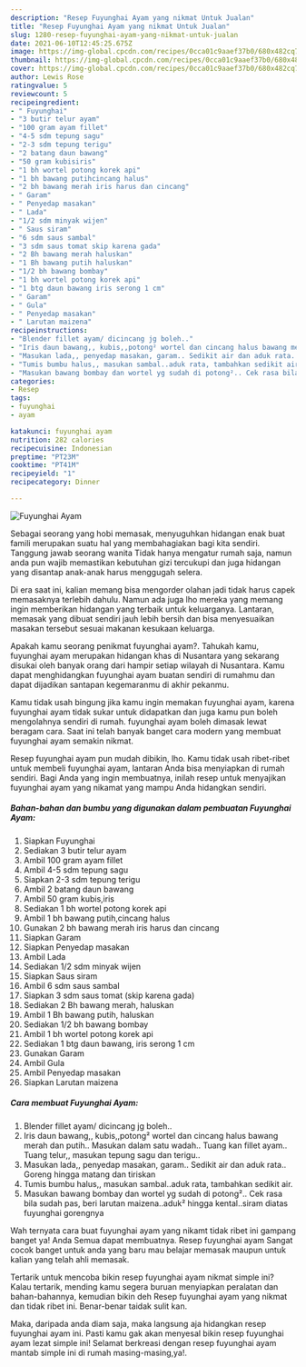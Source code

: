 ```yaml
---
description: "Resep Fuyunghai Ayam yang nikmat Untuk Jualan"
title: "Resep Fuyunghai Ayam yang nikmat Untuk Jualan"
slug: 1280-resep-fuyunghai-ayam-yang-nikmat-untuk-jualan
date: 2021-06-10T12:45:25.675Z
image: https://img-global.cpcdn.com/recipes/0cca01c9aaef37b0/680x482cq70/fuyunghai-ayam-foto-resep-utama.jpg
thumbnail: https://img-global.cpcdn.com/recipes/0cca01c9aaef37b0/680x482cq70/fuyunghai-ayam-foto-resep-utama.jpg
cover: https://img-global.cpcdn.com/recipes/0cca01c9aaef37b0/680x482cq70/fuyunghai-ayam-foto-resep-utama.jpg
author: Lewis Rose
ratingvalue: 5
reviewcount: 5
recipeingredient:
- " Fuyunghai"
- "3 butir telur ayam"
- "100 gram ayam fillet"
- "4-5 sdm tepung sagu"
- "2-3 sdm tepung terigu"
- "2 batang daun bawang"
- "50 gram kubisiris"
- "1 bh wortel potong korek api"
- "1 bh bawang putihcincang halus"
- "2 bh bawang merah iris harus dan cincang"
- " Garam"
- " Penyedap masakan"
- " Lada"
- "1/2 sdm minyak wijen"
- " Saus siram"
- "6 sdm saus sambal"
- "3 sdm saus tomat skip karena gada"
- "2 Bh bawang merah haluskan"
- "1 Bh bawang putih haluskan"
- "1/2 bh bawang bombay"
- "1 bh wortel potong korek api"
- "1 btg daun bawang iris serong 1 cm"
- " Garam"
- " Gula"
- " Penyedap masakan"
- " Larutan maizena"
recipeinstructions:
- "Blender fillet ayam/ dicincang jg boleh.."
- "Iris daun bawang,, kubis,,potong² wortel dan cincang halus bawang merah dan putih.. Masukan dalam satu wadah.. Tuang kan fillet ayam.. Tuang telur,, masukan tepung sagu dan terigu.."
- "Masukan lada,, penyedap masakan, garam.. Sedikit air dan aduk rata.. Goreng hingga matang dan tiriskan"
- "Tumis bumbu halus,, masukan sambal..aduk rata, tambahkan sedikit air."
- "Masukan bawang bombay dan wortel yg sudah di potong².. Cek rasa bila sudah pas, beri larutan maizena..aduk² hingga kental..siram diatas fuyunghai gorengnya"
categories:
- Resep
tags:
- fuyunghai
- ayam

katakunci: fuyunghai ayam 
nutrition: 282 calories
recipecuisine: Indonesian
preptime: "PT23M"
cooktime: "PT41M"
recipeyield: "1"
recipecategory: Dinner

---
```



![Fuyunghai Ayam](https://img-global.cpcdn.com/recipes/0cca01c9aaef37b0/680x482cq70/fuyunghai-ayam-foto-resep-utama.jpg)

Sebagai seorang yang hobi memasak, menyuguhkan hidangan enak buat famili merupakan suatu hal yang membahagiakan bagi kita sendiri. Tanggung jawab seorang  wanita Tidak hanya mengatur rumah saja, namun anda pun wajib memastikan kebutuhan gizi tercukupi dan juga hidangan yang disantap anak-anak harus menggugah selera.

Di era  saat ini, kalian memang bisa mengorder olahan jadi tidak harus capek memasaknya terlebih dahulu. Namun ada juga lho mereka yang memang ingin memberikan hidangan yang terbaik untuk keluarganya. Lantaran, memasak yang dibuat sendiri jauh lebih bersih dan bisa menyesuaikan masakan tersebut sesuai makanan kesukaan keluarga. 



Apakah kamu seorang penikmat fuyunghai ayam?. Tahukah kamu, fuyunghai ayam merupakan hidangan khas di Nusantara yang sekarang disukai oleh banyak orang dari hampir setiap wilayah di Nusantara. Kamu dapat menghidangkan fuyunghai ayam buatan sendiri di rumahmu dan dapat dijadikan santapan kegemaranmu di akhir pekanmu.

Kamu tidak usah bingung jika kamu ingin memakan fuyunghai ayam, karena fuyunghai ayam tidak sukar untuk didapatkan dan juga kamu pun boleh mengolahnya sendiri di rumah. fuyunghai ayam boleh dimasak lewat beragam cara. Saat ini telah banyak banget cara modern yang membuat fuyunghai ayam semakin nikmat.

Resep fuyunghai ayam pun mudah dibikin, lho. Kamu tidak usah ribet-ribet untuk membeli fuyunghai ayam, lantaran Anda bisa menyiapkan di rumah sendiri. Bagi Anda yang ingin membuatnya, inilah resep untuk menyajikan fuyunghai ayam yang nikamat yang mampu Anda hidangkan sendiri.

<!--inarticleads1-->

##### Bahan-bahan dan bumbu yang digunakan dalam pembuatan Fuyunghai Ayam:

1. Siapkan  Fuyunghai
1. Sediakan 3 butir telur ayam
1. Ambil 100 gram ayam fillet
1. Ambil 4-5 sdm tepung sagu
1. Siapkan 2-3 sdm tepung terigu
1. Ambil 2 batang daun bawang
1. Ambil 50 gram kubis,iris
1. Sediakan 1 bh wortel potong korek api
1. Ambil 1 bh bawang putih,cincang halus
1. Gunakan 2 bh bawang merah iris harus dan cincang
1. Siapkan  Garam
1. Siapkan  Penyedap masakan
1. Ambil  Lada
1. Sediakan 1/2 sdm minyak wijen
1. Siapkan  Saus siram
1. Ambil 6 sdm saus sambal
1. Siapkan 3 sdm saus tomat (skip karena gada)
1. Sediakan 2 Bh bawang merah, haluskan
1. Ambil 1 Bh bawang putih, haluskan
1. Sediakan 1/2 bh bawang bombay
1. Ambil 1 bh wortel potong korek api
1. Sediakan 1 btg daun bawang, iris serong 1 cm
1. Gunakan  Garam
1. Ambil  Gula
1. Ambil  Penyedap masakan
1. Siapkan  Larutan maizena




<!--inarticleads2-->

##### Cara membuat Fuyunghai Ayam:

1. Blender fillet ayam/ dicincang jg boleh..
1. Iris daun bawang,, kubis,,potong² wortel dan cincang halus bawang merah dan putih.. Masukan dalam satu wadah.. Tuang kan fillet ayam.. Tuang telur,, masukan tepung sagu dan terigu..
1. Masukan lada,, penyedap masakan, garam.. Sedikit air dan aduk rata.. Goreng hingga matang dan tiriskan
1. Tumis bumbu halus,, masukan sambal..aduk rata, tambahkan sedikit air.
1. Masukan bawang bombay dan wortel yg sudah di potong².. Cek rasa bila sudah pas, beri larutan maizena..aduk² hingga kental..siram diatas fuyunghai gorengnya




Wah ternyata cara buat fuyunghai ayam yang nikamt tidak ribet ini gampang banget ya! Anda Semua dapat membuatnya. Resep fuyunghai ayam Sangat cocok banget untuk anda yang baru mau belajar memasak maupun untuk kalian yang telah ahli memasak.

Tertarik untuk mencoba bikin resep fuyunghai ayam nikmat simple ini? Kalau tertarik, mending kamu segera buruan menyiapkan peralatan dan bahan-bahannya, kemudian bikin deh Resep fuyunghai ayam yang nikmat dan tidak ribet ini. Benar-benar taidak sulit kan. 

Maka, daripada anda diam saja, maka langsung aja hidangkan resep fuyunghai ayam ini. Pasti kamu gak akan menyesal bikin resep fuyunghai ayam lezat simple ini! Selamat berkreasi dengan resep fuyunghai ayam mantab simple ini di rumah masing-masing,ya!.

